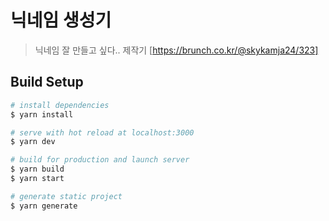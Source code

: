 # 닉네임 생성기

> 닉네임 잘 만들고 싶다..
> 제작기 [https://brunch.co.kr/@skykamja24/323]

## Build Setup

``` bash
# install dependencies
$ yarn install

# serve with hot reload at localhost:3000
$ yarn dev

# build for production and launch server
$ yarn build
$ yarn start

# generate static project
$ yarn generate
```
